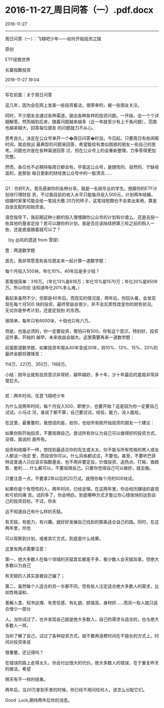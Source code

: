 # 2016-11-27_周日问答（一）.pdf.docx

2016-11-27

----

周⽇问答（⼀）：⻜翔吧少年——如何开始投资之路

原创

ETF拯救世界

⻓赢指数投资

2016\-11\-27 19:04

![](data:image/png;base64,iVBORw0KGgoAAAANSUhEUgAACNQAAAAICAIAAAC0g6deAAAACXBIWXMAAA7EAAAOxAGVKw4bAAAAq0lEQVR4nO3ZMQqDQBRFUb+1vaDFLMFGEJeq63BzA8KEmJAFaECEc6pXvv7Guq7VoWmaCgAAAAAAAM5q2zaWZbn7BgAAAAAAAI+XUhqGQXwCAAAAAADgqpTSOI77vn/jU9d18zzf/QoAAAAAAICniohSyjs+9X0/TVNd13dfAgAAAAAA4Nli2zblCQAAAAAAgL+InLPyBAAAAAAAwGnl8NnxWwAAAAAAAHDRC54hIedoFCXfAAAAAElFTkSuQmCC)

写在前⾯：关于周⽇问答

这⼏年，因为会在⽹上发表⼀些投资看法，很荣幸的，被⼀些朋友关注。

同时，不少朋友会通过各种渠道，提出各种各样的投资问题。⼀开始，会⼀个个详细解答。然⽽越到后来，随着问题越来越多（近⼀年就⾄少有上千条问题），范围也越来越⼤，回答每位朋友 的问题就⼒不从⼼。

思考良久，决定在公众号单开⼀个�周⽇问答�栏⽬。今⽇起，只要周⽇有些闲暇时间，就会挑出 最典型的问题来回答，希望能给有类似困惑的朋友⼀些⾃⼰的思考。问题也许是在各种渠道回答 过，但在公众号上的会重新整理，⼒争答得更加完整。

然⽽，各位也不必期待每周⽇都会有。毕竟这公众号，是随性的、⾃然的、宁缺毋滥的，是那些 每⽇更新的财经类公众号中的⼀股清流……

![](data:image/png;base64,iVBORw0KGgoAAAANSUhEUgAACNQAAAAICAIAAAC0g6deAAAACXBIWXMAAA7EAAAOxAGVKw4bAAAAqUlEQVR4nO3ZMQqDQBRF0fwlyBQWNlazgEFwra7K2r0IExID6RNhGDineuXrb9RaHwAAAAAAAHCHOI7jWsMwtL0CAAAAAABA72LbttYfAAAAAAAA6F5ElFLEJwAAAAAAAP4VEeu6juP4jU/TNLX9BAAAAAAAQKdyziml8zw/8WlZlnmeW78CAAAAAACgb6/4pDwBAAAAAABwi9j3XXkCAAAAAADgZ/Xt2k/ffB7wz+JlrAAAAABJRU5ErkJggg==)

Q1：你好E⼤，⾸先感谢你的各种分享。我是⼀名刚毕业的学⽣。想跟你的ETF计划进⾏理财投 资，不过我⽬前的收⼊⽔平只能每⽉投⼊500元，计划两年结婚，结婚时家⾥可能会给⼀笔钱⼤概 20万的样⼦，这笔钱短期也不会拿出来⽤，算是⾃由⽀配的初始资⾦。

请您指导下，我前期这种⼩额的投⼊慢慢跟你公众号的计划有价值么，还是去投⼀些其他的基⾦定投？若可以跟你的计划，我是否应该陆续把第三轮之前的购⼊⼀些，还是直接跟着就可以了？

（by @⻛的遗迹 from 雪球）

壹：两道数学题

⾸先，我⾮常愿意和各位朋友来⼀起计算⼀道数学题：

每个⽉投⼊500块，年化10%，40年后是多少钱？

答案很简单：319万。（年化13%是818万；年化15%是1570万；年化20%是8509万。所以你应 该知道年化20%多么难。）

看起来虽然不少，但那是40年后。⽽现实的情况是，两年后，你回头看，会发现现在每个⽉500 块的投资，最终受益会很少，并不会实质性改变你的财务状况。⽆论你是参考计划，还是定投别 的东⻄。

很简单，每年只有6000块，⼗倍也只有六万。

但是，也是必须的，你⼀定要投资，哪怕只有500。你有这个意识，特别好。投资这件事，开始的 越早，未来收益会越⼤。这⾥需要再来⼀道数学题：

前⾯那道数学题，如果投资年限从40年变成30年，则10%、13%、15%、20%的最终⾦额将骤降⾄：

114万、221万、350万、1168万。

⼩结：刚毕业就有投资意识⾮常好，越早越好。多⼗年，少⼗年最后的差距⾮常⾮常巨⼤。

![](data:image/png;base64,iVBORw0KGgoAAAANSUhEUgAACNQAAAAICAIAAAC0g6deAAAACXBIWXMAAA7EAAAOxAGVKw4bAAAAs0lEQVR4nO3dsQmEQBCG0RvcxMhQIyuwABEbFazHHixG9zi8DhRk4b1owj//gomc8wcAAAAAAACeENu2XVfbtu9OAQAAAAAAoHSxLMvbGwAAAAAAACheSmkcR/EJAAAAAACAu1JK8zw3TfOPTxExDMPbqwAAAAAAAChS3/d1XR/H8YtPVVVN0+TnEwAAAAAAADfFuq7KEwAAAAAAAI+Ifd+7rnt7BgAAAAAAAKXKOZ/ned1fuSUe6tLCobYAAAAASUVORK5CYII=)

贰：两年时间，任意⻜翔吧少年

为什么说两年时间，每个⽉投⼊500，即使少，也要开始？这是因为你⼀定要⾃⼰试试。⼩⻢过 河，谁说了都不算，⾃⼰要试试。经验，能⼒，没⼈能给。

在这⾥，最重要的，我想说的是，给你，也给所有刚开始投资的朋友⼀个建议：

如果你刚开始投资，不要局限⾃⼰。尝试所有你认为⾃⼰可以做得好的投资⽅式，没错，我说的 是所有。

投资和结婚不⼀样，想找到最适合你的先⽣或太太，你不能与所有性格的男⼈或⼥⼈都谈⼀场恋 爱，⽽投资你可以。什么⻛格都试试，不要怕。甚⾄，不要听巴菲特说普通⼈只应该买指数基⾦，也不⽤⾮要定投，价值投资、追热点、打板、做趋势、套利……什么都可以，不要局限⾃⼰。只要你觉得⾃⼰可以做好，就去做。

只要注意⼀点，不要拿2年以后的20万试。就⽤你每个⽉的500块试。

如果你是个有悟性的⼈，两年时间，已经⾜够。在这两年⾥，你会经历赚钱的喜悦和亏损的痛 苦。试的多了，你会明⽩，到底哪种⽅式才能让你⼼情愉快的达到⾃⼰的投资⽬标。不试，你永

远不知道⾃⼰有什么样的天赋。

有天赋，有能⼒，有兴趣，就好好发展⾃⼰找到的那条适合⾃⼰的路。同时，在这两年⾥，你也

可以观察到计划，或者其它⽅式，到底是什么结果。

这⾥有两点需要注意：

第⼀，绝⼤多数⼈在每个领域的天赋其实都差不多，极少数⼈会天赋异禀，但绝⼤多数以为⾃⼰

有天赋的⼈其实是被⾃⼰骗了；

第⼆，虽然每个⼈适合的另⼀半都不同，但有些⼈注定适合绝⼤多数⼈的需求，⽐如性格温和、

善解⼈意、知书达理、有责任感、有礼貌、颜值⾼、身材好……⽽另⼀些⼈就只适合很少⼀部分

⼈。当你试过了，也许发现⾃⼰就是绝⼤多数⼈，⾃⼰的需求与适合的，也与绝⼤多数⼈⼀样。

当你了解了⾃⼰，试过了各种投资⽅式，就不要再浪费时间在不擅⻓的⽅式上。时间对投资来说

很重要，还记得吗？

在错误的路上⾛得太久，你会付出很⼤的代价。绝⼤多数⼈的错误，在于重复昨天的做法，希望

明天有不⼀样的结果。

两年后，当20万拿到⼿⾥的时候，你已经不⽤问任何⼈，该怎么分配它们。

Good  Luck,期待两年后你的消息。

